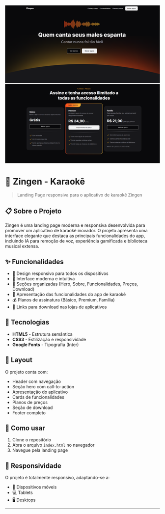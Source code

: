 ![alt text](image.png)
![alt text](image-1.png)



# 🎤 Zingen - Karaokê

> Landing Page responsiva para o aplicativo de karaokê Zingen

## 📋 Sobre o Projeto

Zingen é uma landing page moderna e responsiva desenvolvida para promover um aplicativo de karaokê inovador. O projeto apresenta uma interface elegante que destaca as principais funcionalidades do app, incluindo IA para remoção de voz, experiência gamificada e biblioteca musical extensa.

## ✨ Funcionalidades

- 🎯 Design responsivo para todos os dispositivos
- 🎨 Interface moderna e intuitiva
- 📱 Seções organizadas (Hero, Sobre, Funcionalidades, Preços, Download)
- 🎵 Apresentação das funcionalidades do app de karaokê
- 💰 Planos de assinatura (Básico, Premium, Família)
- 📲 Links para download nas lojas de aplicativos

## 🚀 Tecnologias

- **HTML5** - Estrutura semântica
- **CSS3** - Estilização e responsividade
- **Google Fonts** - Tipografia (Inter)

## 🎨 Layout

O projeto conta com:
- Header com navegação
- Seção hero com call-to-action
- Apresentação do aplicativo
- Cards de funcionalidades
- Planos de preços
- Seção de download
- Footer completo

## 🚀 Como usar

1. Clone o repositório
2. Abra o arquivo `index.html` no navegador
3. Navegue pela landing page

## 📱 Responsividade

O projeto é totalmente responsivo, adaptando-se a:
- 📱 Dispositivos móveis
- 💻 Tablets
- 🖥️ Desktops

---
